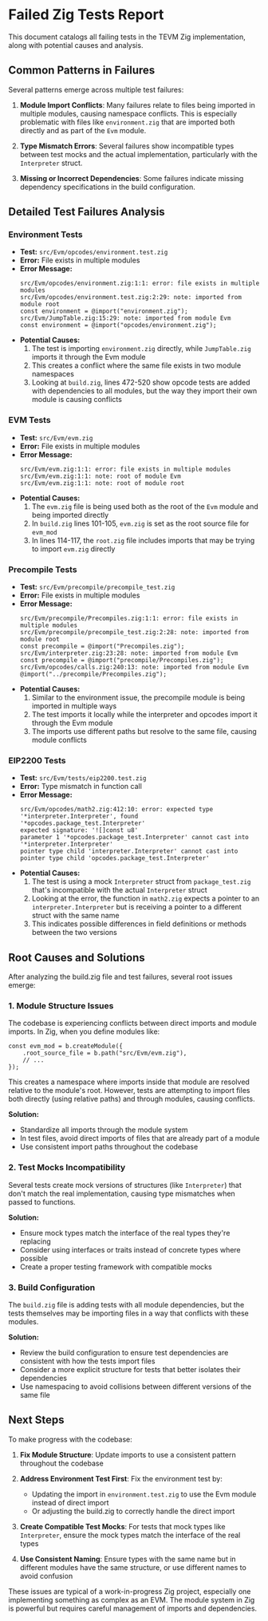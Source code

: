 # Failed Zig Tests Report

This document catalogs all failing tests in the TEVM Zig implementation, along with potential causes and analysis.

## Common Patterns in Failures

Several patterns emerge across multiple test failures:

1. **Module Import Conflicts**: Many failures relate to files being imported in multiple modules, causing namespace conflicts. This is especially problematic with files like `environment.zig` that are imported both directly and as part of the `Evm` module.

2. **Type Mismatch Errors**: Several failures show incompatible types between test mocks and the actual implementation, particularly with the `Interpreter` struct.

3. **Missing or Incorrect Dependencies**: Some failures indicate missing dependency specifications in the build configuration.

## Detailed Test Failures Analysis

### Environment Tests
- **Test:** `src/Evm/opcodes/environment.test.zig`
- **Error:** File exists in multiple modules
- **Error Message:**
  ```
  src/Evm/opcodes/environment.zig:1:1: error: file exists in multiple modules
  src/Evm/opcodes/environment.test.zig:2:29: note: imported from module root
  const environment = @import("environment.zig");
  src/Evm/JumpTable.zig:15:29: note: imported from module Evm
  const environment = @import("opcodes/environment.zig");
  ```
- **Potential Causes:**
  1. The test is importing `environment.zig` directly, while `JumpTable.zig` imports it through the Evm module
  2. This creates a conflict where the same file exists in two module namespaces
  3. Looking at `build.zig`, lines 472-520 show opcode tests are added with dependencies to all modules, but the way they import their own module is causing conflicts

### EVM Tests
- **Test:** `src/Evm/evm.zig`
- **Error:** File exists in multiple modules
- **Error Message:**
  ```
  src/Evm/evm.zig:1:1: error: file exists in multiple modules
  src/Evm/evm.zig:1:1: note: root of module Evm
  src/Evm/evm.zig:1:1: note: root of module root
  ```
- **Potential Causes:**
  1. The `evm.zig` file is being used both as the root of the `Evm` module and being imported directly
  2. In `build.zig` lines 101-105, `evm.zig` is set as the root source file for `evm_mod`
  3. In lines 114-117, the `root.zig` file includes imports that may be trying to import `evm.zig` directly

### Precompile Tests
- **Test:** `src/Evm/precompile/precompile_test.zig`
- **Error:** File exists in multiple modules
- **Error Message:**
  ```
  src/Evm/precompile/Precompiles.zig:1:1: error: file exists in multiple modules
  src/Evm/precompile/precompile_test.zig:2:28: note: imported from module root
  const precompile = @import("Precompiles.zig");
  src/Evm/interpreter.zig:23:28: note: imported from module Evm
  const precompile = @import("precompile/Precompiles.zig");
  src/Evm/opcodes/calls.zig:240:13: note: imported from module Evm
  @import("../precompile/Precompiles.zig");
  ```
- **Potential Causes:**
  1. Similar to the environment issue, the precompile module is being imported in multiple ways
  2. The test imports it locally while the interpreter and opcodes import it through the Evm module
  3. The imports use different paths but resolve to the same file, causing module conflicts

### EIP2200 Tests
- **Test:** `src/Evm/tests/eip2200.test.zig`
- **Error:** Type mismatch in function call
- **Error Message:**
  ```
  src/Evm/opcodes/math2.zig:412:10: error: expected type '*interpreter.Interpreter', found '*opcodes.package_test.Interpreter'
  expected signature: '![]const u8'
  parameter 1 '*opcodes.package_test.Interpreter' cannot cast into '*interpreter.Interpreter'
  pointer type child 'interpreter.Interpreter' cannot cast into pointer type child 'opcodes.package_test.Interpreter'
  ```
- **Potential Causes:**
  1. The test is using a mock `Interpreter` struct from `package_test.zig` that's incompatible with the actual `Interpreter` struct
  2. Looking at the error, the function in `math2.zig` expects a pointer to an `interpreter.Interpreter` but is receiving a pointer to a different struct with the same name
  3. This indicates possible differences in field definitions or methods between the two versions

## Root Causes and Solutions

After analyzing the build.zig file and test failures, several root issues emerge:

### 1. Module Structure Issues

The codebase is experiencing conflicts between direct imports and module imports. In Zig, when you define modules like:

```zig
const evm_mod = b.createModule({
    .root_source_file = b.path("src/Evm/evm.zig"),
    // ...
});
```

This creates a namespace where imports inside that module are resolved relative to the module's root. However, tests are attempting to import files both directly (using relative paths) and through modules, causing conflicts.

**Solution:**
- Standardize all imports through the module system
- In test files, avoid direct imports of files that are already part of a module
- Use consistent import paths throughout the codebase

### 2. Test Mocks Incompatibility

Several tests create mock versions of structures (like `Interpreter`) that don't match the real implementation, causing type mismatches when passed to functions.

**Solution:**
- Ensure mock types match the interface of the real types they're replacing
- Consider using interfaces or traits instead of concrete types where possible
- Create a proper testing framework with compatible mocks

### 3. Build Configuration

The `build.zig` file is adding tests with all module dependencies, but the tests themselves may be importing files in a way that conflicts with these modules.

**Solution:**
- Review the build configuration to ensure test dependencies are consistent with how the tests import files
- Consider a more explicit structure for tests that better isolates their dependencies
- Use namespacing to avoid collisions between different versions of the same file

## Next Steps

To make progress with the codebase:

1. **Fix Module Structure**: Update imports to use a consistent pattern throughout the codebase

2. **Address Environment Test First**: Fix the environment test by:
   - Updating the import in `environment.test.zig` to use the Evm module instead of direct import
   - Or adjusting the build.zig to correctly handle the direct import

3. **Create Compatible Test Mocks**: For tests that mock types like `Interpreter`, ensure the mock types match the interface of the real types

4. **Use Consistent Naming**: Ensure types with the same name but in different modules have the same structure, or use different names to avoid confusion

These issues are typical of a work-in-progress Zig project, especially one implementing something as complex as an EVM. The module system in Zig is powerful but requires careful management of imports and dependencies.